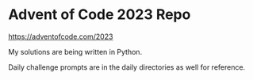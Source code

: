 # Advent of Code 2023 Repo

https://adventofcode.com/2023

My solutions are being written in Python.

Daily challenge prompts are in the daily directories as well for reference.